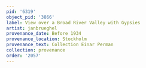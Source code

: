 ```yaml
---
pid: '6319'
object_pid: '3866'
label: View over a Broad River Valley with Gypsies
artist: janbrueghel
provenance_date: Before 1934
provenance_location: Stockholm
provenance_text: Collection Einar Perman
collection: provenance
order: '2057'
---
```

